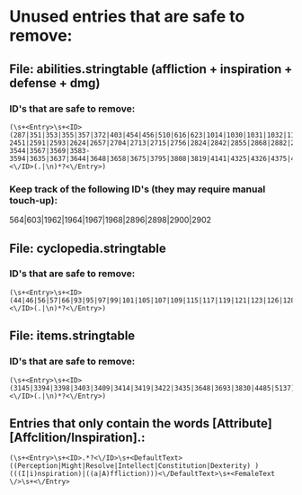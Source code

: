 # Unused entries that are safe to remove:

## File: abilities.stringtable (affliction + inspiration + defense + dmg)
### ID's that are safe to remove:

```
(\s+<Entry>\s+<ID>(287|351|353|355|357|372|403|454|456|510|616|623|1014|1030|1031|1032|1151|1209|1258|1463|1493|1625|1636|1714|1789|1824|1825|1826|1845|1847|1855|1856|1857|1858|1859|1861|1862|1863|1864|1865|1961|1963|1965|1966|1974|1975|1984|1985|2025|2030|2031|2043|2052|2053|2064|2065|2078|2081|2085|2147|2171|2173|2202|2203|2204|2205|2206|2207|2208|2209|2210|2211|2212|2213|2214|2215|2216|2217|2218|2219|2221|2222|2346|2381|2422|2424|2425|2426|2427|2428-2451|2591|2593|2624|2657|2704|2713|2715|2756|2824|2842|2855|2868|2882|2895|2897|2899|2901|2976|3009|3097|3216|3249|3253|3270|3271|3373|3410|3422|3500|3504|3524|3541-3544|3567|3569|3583-3594|3635|3637|3644|3648|3658|3675|3795|3808|3819|4141|4325|4326|4375|4437|4474|4671|4801)<\/ID>(.|\n)*?<\/Entry>)
```

### Keep track of the following ID's (they may require manual touch-up):

564|603|1962|1964|1967|1968|2896|2898|2900|2902


##  File: cyclopedia.stringtable
### ID's that are safe to remove:
```
(\s+<Entry>\s+<ID>(44|46|56|57|66|93|95|97|99|101|105|107|109|115|117|119|121|123|126|128|132|138|240|259|283|292|329|365|372|398|400|401|402|403|413|414|417|424|436|437|534|548|549|578|622|631|654|678|680|682|686|690|691|692|693|694|700|702|704|706|708|710|712|714|716|718|720|722|724|726|728|730|732|734|736|738|740|742|744|746|757|758|759|760|764|773|789|797|801|811|841|842|844|845|846|847|849|850|858|911|912|914|937|972|990|991|996|1003|1004|1018|344|452)<\/ID>(.|\n)*?<\/Entry>)
```


##  File: items.stringtable
### ID's that are safe to remove:
```
(\s+<Entry>\s+<ID>(3145|3394|3398|3403|3409|3414|3419|3422|3435|3648|3693|3830|4485|5137)<\/ID>(.|\n)*?<\/Entry>)
```


## Entries that only contain the words <DefaultText>[Attribute] [Affclition/Inspiration].</DefaultText>:
```
(\s+<Entry>\s+<ID>.*?<\/ID>\s+<DefaultText>((Perception|Might|Resolve|Intellect|Constitution|Dexterity) )(((I|i)nspiration)|((a|A)ffliction)))<\/DefaultText>\s+<FemaleText \/>\s+<\/Entry>
```
